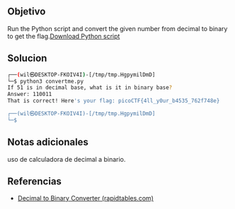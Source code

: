 ## Objetivo
Run the Python script and convert the given number from decimal to binary to get the flag.[Download Python script](https://artifacts.picoctf.net/c/22/convertme.py)
## Solucion

```bash
┌──(wil㉿DESKTOP-FKOIV4I)-[/tmp/tmp.HgpymilDmD]
└─$ python3 convertme.py
If 51 is in decimal base, what is it in binary base?
Answer: 110011
That is correct! Here's your flag: picoCTF{4ll_y0ur_b4535_762f748e}

┌──(wil㉿DESKTOP-FKOIV4I)-[/tmp/tmp.HgpymilDmD]
└─$
```
## Notas adicionales
uso de calculadora de decimal a binario.
## Referencias
- [Decimal to Binary Converter (rapidtables.com)](https://www.rapidtables.com/convert/number/decimal-to-binary.html?x=51)
